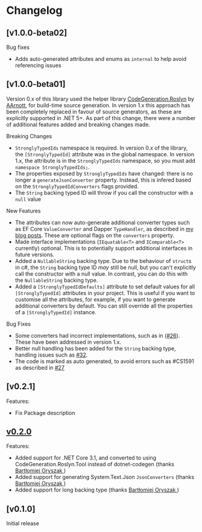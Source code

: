 # Changelog

## [v1.0.0-beta02]

Bug fixes

* Adds auto-generated attributes and enums as `internal` to help avoid referencing issues

## [v1.0.0-beta01]

Version 0.x of this library used the helper library [CodeGeneration.Roslyn](https://github.com/AArnott/CodeGeneration.Roslyn) by [AArnott](https://github.com/AArnott), for build-time source generation. In version 1.x this approach has been completely replaced in favour of source generators, as these are explicitly supported in .NET 5+. As part of this change, there were a number of additional features added and breaking changes made.

Breaking Changes

* `StronglyTypedIds` namespace is required. In version 0.x of the library, the `[StronglyTypedId]` attribute was in the global namespace. In version 1.x, the attribute is in the `StronglyTypedIds` namespace, so you must add `namespace StronglyTypedIds;`.
* The properties exposed by `StronglyTypedIds` have changed: there is no longer a `generateJsonConverter` property. Instead, this is infered based on the `StronglyTypedIdConverters` flags provided.
* The `String` backing typed ID will throw if you call the constructor with a `null` value

New Features

* The attributes can now auto-generate additional converter types such as EF Core `ValueConverter` and Dapper `TypeHandler`, as described in [my blog posts](https://andrewlock.net/series/using-strongly-typed-entity-ids-to-avoid-primitive-obsession/). These are optional flags on the `converters` property.
* Made interface implementations (`IEquatable<T>` and `IComparable<T>` currently) optional. This is to potentially support additional interfaces in future versions.
* Added a `NullableString` backing type. Due to the behaviour of `struct`s in c#, the `String` backing type ID _may_ still be null, but you can't explicitly call the constructor with a null value. In contrast, you can do this with the `NullableString` backing type.
* Added a `[StronglyTypedIdDefaults]` attribute to set default values for all `[StronglyTypedId]` attributes in your project. This is useful if you want to customise all the attributes, for example, if you want to generate additional converters by default. You can still override all the properties of a `[StronglyTypedId]` instance.

Bug Fixes

* Some converters had incorrect implementations, such as in ([#26](https://github.com/andrewlock/StronglyTypedId/issues/24)). These have been addressed in version 1.x.
* Better null handling has been added for the `String` backing type, handling issues such as [#32](https://github.com/andrewlock/StronglyTypedId/issues/32).
* The code is marked as auto generated, to avoid errors such as #CS1591 as described in [#27](https://github.com/andrewlock/StronglyTypedId/issues/27)

## [v0.2.1]

Features:

* Fix Package description

## [v0.2.0]

Features:

* Added support for .NET Core 3.1, and converted to using CodeGeneration.Roslyn.Tool instead of dotnet-codegen (thanks [Bartłomiej Oryszak
](https://github.com/vebbo2))
* Added support for generating System.Text.Json `JsonConverters` (thanks [Bartłomiej Oryszak
](https://github.com/vebbo2))
* Added support for long backing type (thanks [Bartłomiej Oryszak
](https://github.com/vebbo2))

## [v0.1.0]

Initial release

[v0.2.0]: https://github.com/andrewlock/StronglyTypedId/compare/v0.1.0...v0.2.0